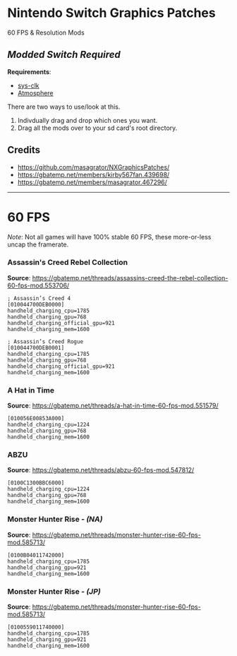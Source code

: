 # Nintendo Switch Graphics Patches
60 FPS & Resolution Mods

## ***Modded Switch Required***

**Requirements**: 
- [sys-clk](https://github.com/retronx-team/sys-clk)
- [Atmosphere](https://github.com/Atmosphere-NX/Atmosphere)

There are two ways to use/look at this.
1. Indivdually drag and drop which ones you want.
2. Drag all the mods over to your sd card's root directory.

## Credits
- https://github.com/masagrator/NXGraphicsPatches/
- https://gbatemp.net/members/kirby567fan.439698/
- https://gbatemp.net/members/masagrator.467296/
---

# 60 FPS
*Note*: Not all games will have 100% stable 60 FPS, these more-or-less uncap the framerate.
### Assassin's Creed Rebel Collection
**Source**: https://gbatemp.net/threads/assassins-creed-the-rebel-collection-60-fps-mod.553706/
```
; Assassin’s Creed 4
[010044700DEB0000]
handheld_charging_cpu=1785
handheld_charging_gpu=768
handheld_charging_official_gpu=921
handheld_charging_mem=1600

; Assassin’s Creed Rogue
[010044700DEB0001]
handheld_charging_cpu=1785
handheld_charging_gpu=768
handheld_charging_official_gpu=921
handheld_charging_mem=1600
```

### A Hat in Time
**Source**: https://gbatemp.net/threads/a-hat-in-time-60-fps-mod.551579/
```
[010056E00853A000]
handheld_charging_cpu=1224
handheld_charging_gpu=768
handheld_charging_mem=1600
```

### ABZU
**Source**: https://gbatemp.net/threads/abzu-60-fps-mod.547812/
```
[0100C1300BBC6000]
handheld_charging_cpu=1224
handheld_charging_gpu=768
handheld_charging_mem=1600
```

### Monster Hunter Rise - *(NA)*
**Source**: https://gbatemp.net/threads/monster-hunter-rise-60-fps-mod.585713/
```
[0100B04011742000]
handheld_charging_cpu=1785
handheld_charging_gpu=921
handheld_charging_mem=1600
```

### Monster Hunter Rise - *(JP)*
**Source**: https://gbatemp.net/threads/monster-hunter-rise-60-fps-mod.585713/
```
[0100559011740000]
handheld_charging_cpu=1785
handheld_charging_gpu=921
handheld_charging_mem=1600
```


